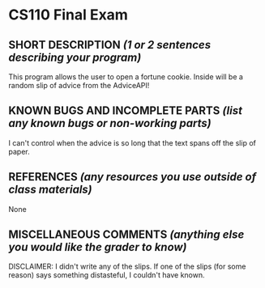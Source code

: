 # CS110 Final Exam

## SHORT DESCRIPTION *(1 or 2 sentences describing your program)*
This program allows the user to open a fortune cookie. Inside will be a random slip of advice from the AdviceAPI!
## KNOWN BUGS AND INCOMPLETE PARTS *(list any known bugs or non-working parts)*
I can't control when the advice is so long that the text spans off the slip of paper.
## REFERENCES *(any resources you use outside of class materials)*
None
## MISCELLANEOUS COMMENTS *(anything else you would like the grader to know)*
DISCLAIMER: I didn't write any of the slips. If one of the slips (for some reason) says something distasteful, I couldn't have known.